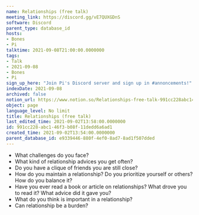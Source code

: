 ```yaml
---
name: Relationships (free talk)
meeting_link: https://discord.gg/vE7QUXGDnS
software: Discord
parent_type: database_id
hosts:
- Bones
- Pi
talktime: 2021-09-08T21:00:00.0000000
tags:
- Talk
- 2021-09-08
- Bones
- Pi
sign_up_here: "Join Pi's Discord server and sign up in #annoncements!"
indexDate: 2021-09-08
archived: false
notion_url: https://www.notion.so/Relationships-free-talk-991cc228abc146f3b08f11dedd6a6ad1
object: page
language_level: No limit
title: Relationships (free talk)
last_edited_time: 2021-09-02T13:58:00.0000000
id: 991cc228-abc1-46f3-b08f-11dedd6a6ad1
created_time: 2021-09-02T13:54:00.0000000
parent_database_id: e9339446-880f-4ef0-8ad7-8ad1f507dded
---
```



   - What challenges do you face?
   - What kind of relationship advices you get often?
   - Do you have a clique of friends you are still close?
   - How do you maintain a relationship? Do you prioritize yourself or others? How do you balance it?
   - Have you ever read a book or article on relationships? What drove you to read it? What advice did it gave you?
   - What do you think is important in a relationship?
   - Can relationship be a burden?










